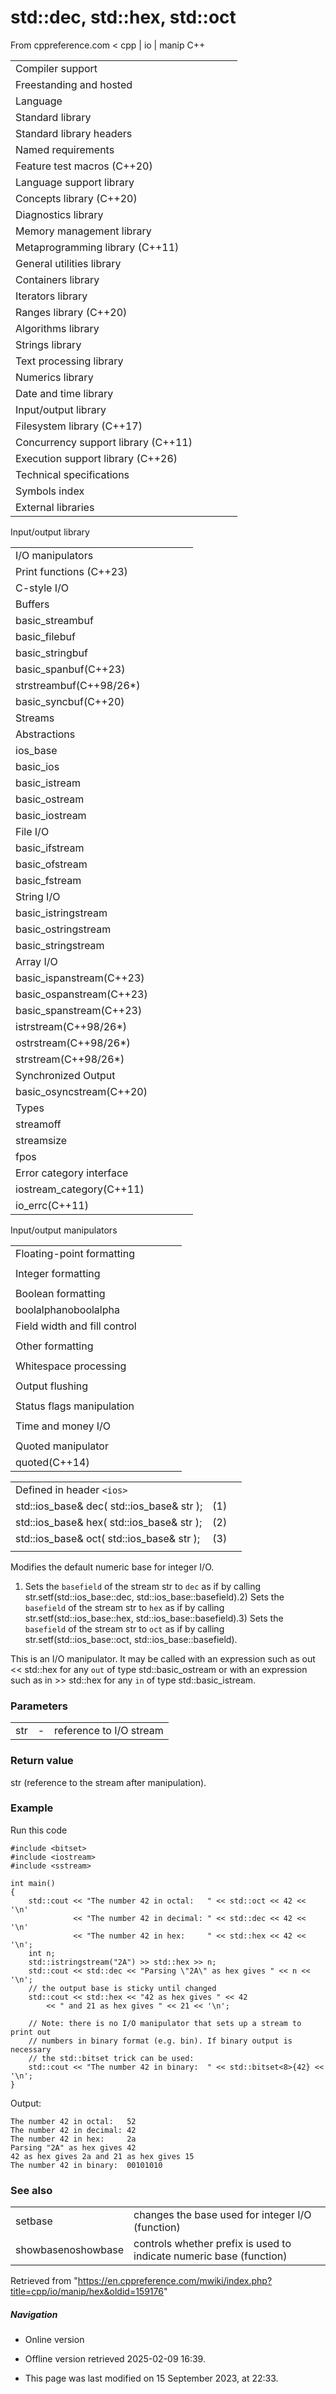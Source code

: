 # std::dec, std::hex, std::oct

From cppreference.com
< cpp‎ | io‎ | manip
C++

|  |  |  |  |  |
| --- | --- | --- | --- | --- |
| Compiler support | | | | |
| Freestanding and hosted | | | | |
| Language | | | | |
| Standard library | | | | |
| Standard library headers | | | | |
| Named requirements | | | | |
| Feature test macros (C++20) | | | | |
| Language support library | | | | |
| Concepts library (C++20) | | | | |
| Diagnostics library | | | | |
| Memory management library | | | | |
| Metaprogramming library (C++11) | | | | |
| General utilities library | | | | |
| Containers library | | | | |
| Iterators library | | | | |
| Ranges library (C++20) | | | | |
| Algorithms library | | | | |
| Strings library | | | | |
| Text processing library | | | | |
| Numerics library | | | | |
| Date and time library | | | | |
| Input/output library | | | | |
| Filesystem library (C++17) | | | | |
| Concurrency support library (C++11) | | | | |
| Execution support library (C++26) | | | | |
| Technical specifications | | | | |
| Symbols index | | | | |
| External libraries | | | | |

Input/output library

|  |  |  |  |  |
| --- | --- | --- | --- | --- |
| I/O manipulators | | | | |
| Print functions (C++23) | | | | |
| C-style I/O | | | | |
| Buffers | | | | |
| basic_streambuf | | | | |
| basic_filebuf | | | | |
| basic_stringbuf | | | | |
| basic_spanbuf(C++23) | | | | |
| strstreambuf(C++98/26\*) | | | | |
| basic_syncbuf(C++20) | | | | |
| Streams | | | | |
| Abstractions | | | | |
| ios_base | | | | |
| basic_ios | | | | |
| basic_istream | | | | |
| basic_ostream | | | | |
| basic_iostream | | | | |
| File I/O | | | | |
| basic_ifstream | | | | |
| basic_ofstream | | | | |
| basic_fstream | | | | |
| String I/O | | | | |
| basic_istringstream | | | | |
| basic_ostringstream | | | | |
| basic_stringstream | | | | |
| Array I/O | | | | |
| basic_ispanstream(C++23) | | | | |
| basic_ospanstream(C++23) | | | | |
| basic_spanstream(C++23) | | | | |
| istrstream(C++98/26\*) | | | | |
| ostrstream(C++98/26\*) | | | | |
| strstream(C++98/26\*) | | | | |
| Synchronized Output | | | | |
| basic_osyncstream(C++20) | | | | |
| Types | | | | |
| streamoff | | | | |
| streamsize | | | | |
| fpos | | | | |
| Error category interface | | | | |
| iostream_category(C++11) | | | | |
| io_errc(C++11) | | | | |

Input/output manipulators

|  |  |  |  |  |
| --- | --- | --- | --- | --- |
| Floating-point formatting | | | | |
| |  |  |  |  |  | | --- | --- | --- | --- | --- | | showpointnoshowpoint | | | | | | setprecision | | | | | | |  |  |  |  |  | | --- | --- | --- | --- | --- | | fixedscientifichexfloatdefaultfloat(C++11)(C++11) | | | | | |
| Integer formatting | | | | |
| |  |  |  |  |  | | --- | --- | --- | --- | --- | | setbase | | | | | | showbasenoshowbase | | | | | | |  |  |  |  |  | | --- | --- | --- | --- | --- | | ****dechexoct**** | | | | | |
| Boolean formatting | | | | |
| boolalphanoboolalpha | | | | |
| Field width and fill control | | | | |
| |  |  |  |  |  | | --- | --- | --- | --- | --- | | setfill | | | | | | setw | | | | | | |  |  |  |  |  | | --- | --- | --- | --- | --- | | internalleftright | | | | | |
| Other formatting | | | | |
| |  |  |  |  |  | | --- | --- | --- | --- | --- | | showposnoshowpos | | | | | | |  |  |  |  |  | | --- | --- | --- | --- | --- | | uppercasenouppercase | | | | | |
| Whitespace processing | | | | |
| |  |  |  |  |  | | --- | --- | --- | --- | --- | | ws | | | | | | ends | | | | | | |  |  |  |  |  | | --- | --- | --- | --- | --- | | skipwsnoskipws | | | | | |
| Output flushing | | | | |
| |  |  |  |  |  | | --- | --- | --- | --- | --- | | flush | | | | | | endl | | | | | | flush_emit(C++20) | | | | | |  | | | | | | |  |  |  |  |  | | --- | --- | --- | --- | --- | | unitbufnounitbuf | | | | | | emit_on_flushnoemit_on_flush(C++20)(C++20) | | | | | |
| Status flags manipulation | | | | |
| |  |  |  |  |  | | --- | --- | --- | --- | --- | | resetiosflags | | | | | | |  |  |  |  |  | | --- | --- | --- | --- | --- | | setiosflags | | | | | |
| Time and money I/O | | | | |
| |  |  |  |  |  | | --- | --- | --- | --- | --- | | get_money(C++11) | | | | | | get_time(C++11) | | | | | | |  |  |  |  |  | | --- | --- | --- | --- | --- | | put_money(C++11) | | | | | | put_time(C++11) | | | | | |
| Quoted manipulator | | | | |
| quoted(C++14) | | | | |

|  |  |  |
| --- | --- | --- |
| Defined in header `<ios>` |  |  |
| std::ios_base& dec( std::ios_base& str ); | (1) |  |
| std::ios_base& hex( std::ios_base& str ); | (2) |  |
| std::ios_base& oct( std::ios_base& str ); | (3) |  |
|  |  |  |

Modifies the default numeric base for integer I/O.

1) Sets the `basefield` of the stream str to `dec` as if by calling str.setf(std::ios_base::dec, std::ios_base::basefield).2) Sets the `basefield` of the stream str to `hex` as if by calling str.setf(std::ios_base::hex, std::ios_base::basefield).3) Sets the `basefield` of the stream str to `oct` as if by calling str.setf(std::ios_base::oct, std::ios_base::basefield).

This is an I/O manipulator. It may be called with an expression such as out << std::hex for any `out` of type std::basic_ostream or with an expression such as in >> std::hex for any `in` of type std::basic_istream.

### Parameters

|  |  |  |
| --- | --- | --- |
| str | - | reference to I/O stream |

### Return value

str (reference to the stream after manipulation).

### Example

Run this code

```
#include <bitset>
#include <iostream>
#include <sstream>
 
int main()
{
    std::cout << "The number 42 in octal:   " << std::oct << 42 << '\n'
              << "The number 42 in decimal: " << std::dec << 42 << '\n'
              << "The number 42 in hex:     " << std::hex << 42 << '\n';
    int n;
    std::istringstream("2A") >> std::hex >> n;
    std::cout << std::dec << "Parsing \"2A\" as hex gives " << n << '\n';
    // the output base is sticky until changed
    std::cout << std::hex << "42 as hex gives " << 42
        << " and 21 as hex gives " << 21 << '\n';
 
    // Note: there is no I/O manipulator that sets up a stream to print out
    // numbers in binary format (e.g. bin). If binary output is necessary
    // the std::bitset trick can be used:
    std::cout << "The number 42 in binary:  " << std::bitset<8>{42} << '\n';
}

```

Output:

```
The number 42 in octal:   52
The number 42 in decimal: 42
The number 42 in hex:     2a
Parsing "2A" as hex gives 42
42 as hex gives 2a and 21 as hex gives 15
The number 42 in binary:  00101010

```

### See also

|  |  |
| --- | --- |
| setbase | changes the base used for integer I/O   (function) |
| showbasenoshowbase | controls whether prefix is used to indicate numeric base   (function) |

Retrieved from "<https://en.cppreference.com/mwiki/index.php?title=cpp/io/manip/hex&oldid=159176>"

##### Navigation

- Online version
- Offline version retrieved 2025-02-09 16:39.

- This page was last modified on 15 September 2023, at 22:33.